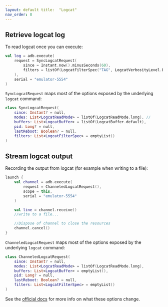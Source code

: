 ```yaml
---
layout: default title:  "Logcat"
nav_order: 8
---
```


## Retrieve logcat log

To read logcat once you can execute:

```kotlin
val log = adb.execute(
    request = SyncLogcatRequest(
        since = Instant.now().minusSeconds(60),
        filters = listOf(LogcatFilterSpec("TAG", LogcatVerbosityLevel.E))
    ),
    serial = "emulator-5554"
)
```

`SyncLogcatRequest` maps most of the options exposed by the underlying `logcat` command:

```kotlin
class SyncLogcatRequest(
    since: Instant? = null,
    modes: List<LogcatReadMode> = listOf(LogcatReadMode.long), //
    buffers: List<LogcatBuffer> = listOf(LogcatBuffer.default),
    pid: Long? = null,
    lastReboot: Boolean? = null,
    filters: List<LogcatFilterSpec> = emptyList()
)
```

## Stream logcat output

Recording the output from logcat (for example when writing to a file):

```kotlin
launch {
    val channel = adb.execute(
        request = ChanneledLogcatRequest(),
        scope = this,
        serial = "emulator-5554"
    )

    val line = channel.receive()
    //write to a file...

    //Dispose of channel to close the resources
    channel.cancel()
}
```

`ChanneledLogcatRequest` maps most of the options exposed by the underlying `logcat` command:

```kotlin
class ChanneledLogcatRequest(
    since: Instant? = null,
    modes: List<LogcatReadMode> = listOf(LogcatReadMode.long),
    buffers: List<LogcatBuffer> = emptyList(),
    pid: Long? = null,
    lastReboot: Boolean? = null,
    filters: List<LogcatFilterSpec> = emptyList()
)
```

See the [official docs](https://developer.android.com/studio/command-line/logcat) for more info on what these options change.